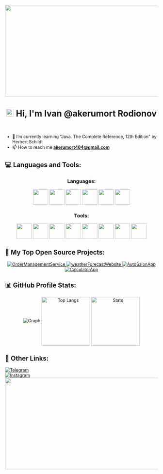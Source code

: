 <div align="center"> 
  <img align="center" height="300" width="550" src="https://tenor.com/ru/view/satoru-gojo-gojo-satoru-beautiful-eyes-omg-gojo-is-so-hot-gif-5965381361152012446.gif" />
</div>

<h1 align="center"> <img src="https://media.giphy.com/media/hvRJCLFzcasrR4ia7z/giphy.gif" width="25px"> Hi, I'm Ivan @akerumort Rodionov</h1>

<div id="header" align="center">
  <img src="https://komarev.com/ghpvc/?username=akerumort&style=for-the-badge&color=blue" alt=""/>
</div> <br>

- 🌱 I’m currently learning "Java. The Complete Reference, 12th Edition" by Herbert Schildt
- 📫 How to reach me **akerumort404@gmail.com**

<h2 align="left"> 💻 Languages and Tools: </h2>

<h3 align="center"> Languages: </h3>
<p align="center"> 
  <a> <img src="https://cdn.jsdelivr.net/gh/devicons/devicon@latest/icons/cplusplus/cplusplus-original.svg" width="50" height="50"/> </a> 
  <a> <img src="https://cdn.jsdelivr.net/gh/devicons/devicon@latest/icons/csharp/csharp-original.svg"width="50" height="50"/>  </a>
  <a> <img src="https://cdn.jsdelivr.net/gh/devicons/devicon@latest/icons/java/java-original.svg"width="50" height="50"/>  </a>
  <a> <img src="https://cdn.jsdelivr.net/gh/devicons/devicon@latest/icons/javascript/javascript-original.svg" width="50" height="50"/> </a>
  <a> <img src="https://cdn.jsdelivr.net/gh/devicons/devicon@latest/icons/html5/html5-original.svg"width="50" height="50"/>  </a>
  <a> <img src="https://cdn.jsdelivr.net/gh/devicons/devicon@latest/icons/css3/css3-original.svg" width="50" height="50"/>  </a>
</p>

<h3 align="center"> Tools: </h3>
<p align="center"> 
  <a> <img src="https://cdn.jsdelivr.net/gh/devicons/devicon@latest/icons/git/git-original.svg"  width="50" height="50"/> </a>
  <a> <img src="https://cdn.jsdelivr.net/gh/devicons/devicon@latest/icons/postman/postman-original.svg"  width="50" height="50"/> </a>
  <a> <img src="https://cdn.jsdelivr.net/gh/devicons/devicon@latest/icons/postgresql/postgresql-original-wordmark.svg" width="50" height="50"/> </a>
  <a> <img src="https://cdn.jsdelivr.net/gh/devicons/devicon@latest/icons/mysql/mysql-original-wordmark.svg" width="50" height="50"/> </a>
  <a> <img src="https://cdn.jsdelivr.net/gh/devicons/devicon@latest/icons/sqlite/sqlite-original.svg" width="50" height="50"/> </a>
  <a> <img src="https://cdn.jsdelivr.net/gh/devicons/devicon@latest/icons/liquibase/liquibase-original.svg" width="50" height="50"/> </a>
  <a> <img src="https://cdn.jsdelivr.net/gh/devicons/devicon@latest/icons/swagger/swagger-original.svg" width="50" height="50"/> </a>
  <a> <img src="https://cdn.jsdelivr.net/gh/devicons/devicon@latest/icons/photoshop/photoshop-plain.svg" width="50" height="50"/> </a>
</p>

<h2>📘 My Top Open Source Projects: </h2>

<div align="center">
  <a href="https://github.com/akerumort/OrderManagementService">
        <img src="https://github-readme-stats.vercel.app/api/pin/?username=akerumort&repo=OrderManagementService&show_description=true&theme=algolia" alt="OrderManagementService"/>
    </a>
      <a href="https://github.com/akerumort/weatherForecastWebsite">
        <img src="https://github-readme-stats.vercel.app/api/pin/?username=akerumort&repo=weatherForecastWebsite&show_description=true&theme=algolia" alt="weatherForecastWebsite"/>
    </a>
    <a href="https://github.com/akerumort/AutoSalonApp">
        <img src="https://github-readme-stats.vercel.app/api/pin/?username=akerumort&repo=AutoSalonApp&show_description=true&theme=transparent" alt="AutoSalonApp"/>
    </a>
   <a href="https://github.com/akerumort/CalculatorApp">
        <img src="https://github-readme-stats.vercel.app/api/pin/?username=akerumort&repo=CalculatorApp&show_description=true&theme=transparent" alt="CalculatorApp"/>
    </a>
</div>

<h2>📊 GitHub Profile Stats: </h2>

<p align="center">
    <img src="https://github-readme-activity-graph.vercel.app/graph?username=akerumort&theme=react-dark" alt="Graph"/>
    <img align="center" src="https://github-readme-stats.vercel.app/api/top-langs?username=akerumort&show_icons=true&locale=en&layout=compact&theme=github_dark" alt="Top Langs" height="160"/> 
    <img align="center" src="https://github-readme-stats.vercel.app/api?username=akerumort&show_icons=true&locale=en&theme=github_dark" alt="Stats" height="160"/>
</p>

<h2>💫 Other Links: </h2>

<div align="left">
  <a href="https://t.me/akerumort" target="_blank"> <img src="https://img.shields.io/badge/Telegram-blue?style=flat&logo=telegram&logoColor=white&color=blue" alt="Telegram">
</div>
    
<div align="left">
  <a href="https://www.instagram.com/akerumort/" target="_blank"> <img src="https://img.shields.io/badge/Instagram-%23E4405F.svg?&style=flat&logo=instagram&logoColor=white&color=black" alt="Instagram">
</div>

<div align="center"> 
  <img align="center" height="300" width="550" src="https://tenor.com/ru/view/blue-anime-gif-gif-21266292.gif" />
</div>
    


